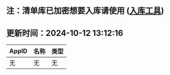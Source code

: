 ## 注：清单库已加密想要入库请使用 ([入库工具](https://github.com/BlankTMing/ManifestAutoUpdate/releases))

## 更新时间：2024-10-12 13:12:16
| AppID | 名称 | 类型  |
| :-------------------- | :----------------------------- | :----------- |
| 无 | 无 | 无 |

